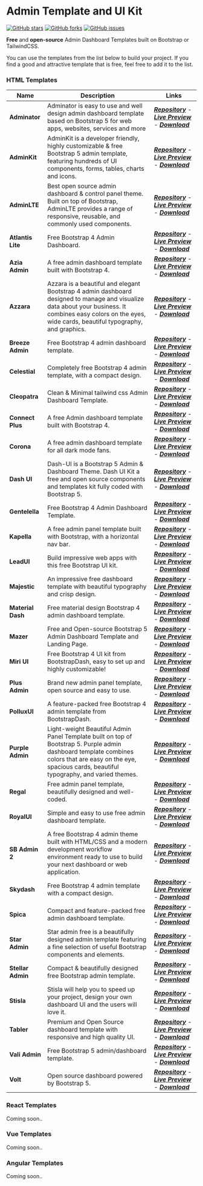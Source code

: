 # Admin Template and UI Kit

<a href="https://github.com/alfinauzikri/Admin-Template-and-UI-Kit/stargazers"><img alt="GitHub stars"
        src="https://img.shields.io/github/stars/alfinauzikri/Admin-Template-and-UI-Kit"></a> <a
    href="https://github.com/alfinauzikri/Admin-Template-and-UI-Kit/network"><img alt="GitHub forks"
        src="https://img.shields.io/github/forks/alfinauzikri/Admin-Template-and-UI-Kit"></a> <a
    href="https://github.com/alfinauzikri/Admin-Template-and-UI-Kit/issues"><img alt="GitHub issues"
        src="https://img.shields.io/github/issues/alfinauzikri/Admin-Template-and-UI-Kit"></a><br>

**Free** and **open-source** Admin Dashboard Templates built on Bootstrap or TailwindCSS.

You can use the templates from the list below to build your project. If you find a good and attractive template that is
free, feel free to add it to the list.

### HTML Templates
<table>
    <thead>
        <tr>
            <th>Name</th>
            <th>Description</th>
            <th>Links</th>
        </tr>
    </thead>
    <tbody>
        <tr>
            <td><strong>Adminator</strong></td>
            <td>Adminator is easy to use and well design admin dashboard template based on Bootstrap 5 for web apps,
                websites, services and more</td>
            <td><a href="https://github.com/puikinsh/Adminator-admin-dashboard"><strong><em>Repository</em></strong></a>
                - <a href="https://colorlib.com/polygon/adminator/index.html" rel="nofollow"><strong><em>Live
                            Preview</em></strong></a> - <a
                    href="https://github.com/puikinsh/Adminator-admin-dashboard/releases"><strong><em>Download</em></strong></a>
            </td>
        </tr>
        <tr>
            <td><strong>AdminKit</strong></td>
            <td>AdminKit is a developer friendly, highly customizable &amp; free Bootstrap 5 admin template, featuring
                hundreds of UI components, forms, tables, charts and icons.</td>
            <td><a href="https://github.com/adminkit/adminkit"><strong><em>Repository</em></strong></a> - <a
                    href="https://demo.adminkit.io/" rel="nofollow"><strong><em>Live Preview</em></strong></a> - <a
                    href="https://github.com/adminkit/adminkit/releases"><strong><em>Download</em></strong></a></td>
        </tr>
        <tr>
            <td><strong>AdminLTE</strong></td>
            <td>Best open source admin dashboard &amp; control panel theme. Built on top of Bootstrap, AdminLTE provides
                a range of responsive, reusable, and commonly used components.</td>
            <td><a href="https://github.com/ColorlibHQ/AdminLTE"><strong><em>Repository</em></strong></a> - <a
                    href="https://adminlte.io/themes/v3/" rel="nofollow"><strong><em>Live Preview</em></strong></a> - <a
                    href="https://github.com/ColorlibHQ/AdminLTE/releases"><strong><em>Download</em></strong></a></td>
        </tr>
        <tr>
            <td><strong>Atlantis Lite</strong></td>
            <td>Free Bootstrap 4 Admin Dashboard.</td>
            <td><a href="https://github.com/themekita/Atlantis-Lite"><strong><em>Repository</em></strong></a>
                - <a href="http://themekita.com/demo-atlantis-lite-bootstrap/" rel="nofollow"><strong><em>Live
                            Preview</em></strong></a> - <a
                    href="https://github.com/themekita/Atlantis-Lite/archive/refs/heads/master.zip"><strong><em>Download</em></strong></a>
            </td>
        </tr>
        <tr>
            <td><strong>Azia Admin</strong></td>
            <td>A free admin dashboard template built with Bootstrap 4.</td>
            <td><a
                    href="https://github.com/BootstrapDash/Azia-Admin-Bootstrap-Template"><strong><em>Repository</em></strong></a>
                - <a href="https://www.bootstrapdash.com/demo/azia-free/template/" rel="nofollow"><strong><em>Live
                            Preview</em></strong></a> - <a
                    href="https://github.com/BootstrapDash/Azia-Admin-Bootstrap-Template/archive/refs/heads/master.zip"><strong><em>Download</em></strong></a>
            </td>
        </tr>
        <tr>
            <td><strong>Azzara</strong></td>
            <td>Azzara is a beautiful and elegant Bootstrap 4 admin dashboard designed to manage and visualize data
                about your business. It combines easy colors on the eyes, wide cards, beautiful typography, and
                graphics.</td>
            <td><a
                    href="https://github.com/themekita/azzara-admin-dashboard-template"><strong><em>Repository</em></strong></a>
                - <a href="http://demo.themekita.com/azzara/livepreview/examples/" rel="nofollow"><strong><em>Live
                            Preview</em></strong></a> - <a
                    href="https://github.com/themekita/azzara-admin-dashboard-template/archive/refs/heads/master.zip"><strong><em>Download</em></strong></a>
            </td>
        </tr>
        <tr>
            <td><strong>Breeze Admin</strong></td>
            <td>Free Bootstrap 4 admin dashboard template.</td>
            <td><a
                    href="https://github.com/BootstrapDash/Breeze-Free-Bootstrap-Admin-Template"><strong><em>Repository</em></strong></a>
                - <a href="https://www.bootstrapdash.com/demo/breeze-free/template/index.html"
                    rel="nofollow"><strong><em>Live Preview</em></strong></a> - <a
                    href="https://github.com/BootstrapDash/Breeze-Free-Bootstrap-Admin-Template/archive/refs/heads/master.zip"><strong><em>Download</em></strong></a>
            </td>
        </tr>
        <tr>
            <td><strong>Celestial</strong></td>
            <td>Completely free Bootstrap 4 admin template, with a compact design.</td>
            <td><a
                    href="https://github.com/BootstrapDash/celestialAdmin-free-admin-template"><strong><em>Repository</em></strong></a>
                - <a href="https://www.bootstrapdash.com/demo/celestial-free/template/index.html"
                    rel="nofollow"><strong><em>Live Preview</em></strong></a> - <a
                    href="https://github.com/BootstrapDash/celestialAdmin-free-admin-template/archive/refs/heads/main.zip"><strong><em>Download</em></strong></a>
            </td>
        </tr>
        <tr>
            <td><strong>Cleopatra</strong></td>
            <td>Clean & Minimal tailwind css Admin Dashboard Template.</td>
            <td><a href="https://github.com/technext/cleopatra"><strong><em>Repository</em></strong></a> - <a
                    href="https://moesaid.github.io/cleopatra/" rel="nofollow"><strong><em>Live
                            Preview</em></strong></a> - <a
                    href="https://github.com/technext/cleopatra"><strong><em>Download</em></strong></a></td>
        </tr>
        <tr>
            <td><strong>Connect Plus</strong></td>
            <td>A free Admin dashboard template built with Bootstrap 4.</td>
            <td><a
                    href="https://github.com/BootstrapDash/ConnectPlusAdmin-Free-Bootstrap-Admin-Template"><strong><em>Repository</em></strong></a>
                - <a href="https://www.bootstrapdash.com/demo/connect-plus-free/jquery/template/index.html"
                    rel="nofollow"><strong><em>Live Preview</em></strong></a> - <a
                    href="https://github.com/BootstrapDash/ConnectPlusAdmin-Free-Bootstrap-Admin-Template/archive/refs/heads/master.zip"><strong><em>Download</em></strong></a>
            </td>
        </tr>
        <tr>
            <td><strong>Corona</strong></td>
            <td>A free admin dashboard template for all dark mode fans.</td>
            <td><a
                    href="https://github.com/BootstrapDash/corona-free-dark-bootstrap-admin-template"><strong><em>Repository</em></strong></a>
                - <a href="https://www.bootstrapdash.com/demo/corona-free/jquery/template/index.html"
                    rel="nofollow"><strong><em>Live Preview</em></strong></a> - <a
                    href="https://github.com/BootstrapDash/corona-free-dark-bootstrap-admin-template/archive/refs/heads/master.zip"><strong><em>Download</em></strong></a>
            </td>
        </tr>
        <tr>
            <td><strong>Dash UI</strong></td>
            <td>Dash-UI is a Bootstrap 5 Admin &amp; Dashboard Theme. Dash UI Kit a free and open source components and
                templates kit fully coded with Bootstrap 5.</td>
            <td><a href="https://github.com/codescandy/Dash-UI"><strong><em>Repository</em></strong></a> - <a
                    href="https://codescandy.com/dashui/index.html" rel="nofollow"><strong><em>Live
                            Preview</em></strong></a> - <a
                    href="https://github.com/codescandy/Dash-UI/releases"><strong><em>Download</em></strong></a></td>
        </tr>
        <tr>
            <td><strong>Gentelella</strong></td>
            <td>Free Bootstrap 4 Admin Dashboard Template.</td>
            <td><a href="https://github.com/ColorlibHQ/gentelella"><strong><em>Repository</em></strong></a> - <a
                    href="https://colorlib.com/polygon/gentelella/index.html" rel="nofollow"><strong><em>Live
                            Preview</em></strong></a> - <a
                    href="https://github.com/ColorlibHQ/gentelella/releases"><strong><em>Download</em></strong></a></td>
        </tr>
        <tr>
            <td><strong>Kapella</strong></td>
            <td>A free admin panel template built with Bootstrap, with a horizontal nav bar.</td>
            <td><a
                    href="https://github.com/BootstrapDash/Kapella-Free-Bootstrap-Admin-Template"><strong><em>Repository</em></strong></a>
                - <a href="https://www.bootstrapdash.com/demo/kapella-free/template/index.html"
                    rel="nofollow"><strong><em>Live Preview</em></strong></a> - <a
                    href="https://github.com/BootstrapDash/Kapella-Free-Bootstrap-Admin-Template/archive/refs/heads/master.zip"><strong><em>Download</em></strong></a>
            </td>
        </tr>
        <tr>
            <td><strong>LeadUI</strong></td>
            <td>Build impressive web apps with this free Bootstrap UI kit.</td>
            <td><a href="https://www.bootstrapdash.com/product/lead-ui/"
                    rel="nofollow"><strong><em>Repository</em></strong></a> - <a
                    href="https://www.bootstrapdash.com/demo/lead-ui-kit-free/demo/index.html"
                    rel="nofollow"><strong><em>Live Preview</em></strong></a> - <a
                    href="https://www.bootstrapdash.com/product/lead-ui/"
                    rel="nofollow"><strong><em>Download</em></strong></a></td>
        </tr>
        <tr>
            <td><strong>Majestic</strong></td>
            <td>An impressive free dashboard template with beautiful typography and crisp design.</td>
            <td><a
                    href="https://github.com/BootstrapDash/MajesticAdmin-Free-Bootstrap-Admin-Template"><strong><em>Repository</em></strong></a>
                - <a href="https://www.bootstrapdash.com/demo/majestic-free/template/index.html"
                    rel="nofollow"><strong><em>Live Preview</em></strong></a> - <a
                    href="https://github.com/BootstrapDash/MajesticAdmin-Free-Bootstrap-Admin-Template/archive/refs/heads/master.zip"><strong><em>Download</em></strong></a>
            </td>
        </tr>
        <tr>
            <td><strong>Material Dash</strong></td>
            <td>Free material design Bootstrap 4 admin dashboard template.</td>
            <td><a href="https://github.com/BootstrapDash/Material-Admin"><strong><em>Repository</em></strong></a> - <a
                    href="https://www.bootstrapdash.com/demo/material-admin-free/jquery/template/demo/index.html"
                    rel="nofollow"><strong><em>Live Preview</em></strong></a> - <a
                    href="https://github.com/BootstrapDash/Material-Admin/archive/refs/heads/master.zip"><strong><em>Download</em></strong></a>
            </td>
        </tr>
        <tr>
            <td><strong>Mazer</strong></td>
            <td>Free and Open-source Bootstrap 5 Admin Dashboard Template and Landing Page.</td>
            <td><a href="https://github.com/zuramai/mazer"><strong><em>Repository</em></strong></a> - <a
                    href="https://zuramai.github.io/mazer/demo/index.html" rel="nofollow"><strong><em>Live
                            Preview</em></strong></a> - <a
                    href="https://github.com/zuramai/mazer/releases"><strong><em>Download</em></strong></a></td>
        </tr>
        <tr>
            <td><strong>Miri UI</strong></td>
            <td>Free Bootstrap 4 UI kit from BootstrapDash, easy to set up and highly customizable!</td>
            <td><a href="https://www.bootstrapdash.com/product/miri-ui/"
                    rel="nofollow"><strong><em>Repository</em></strong></a> - <a
                    href="https://bootstrapdash.com/demo/miri-ui-kit-free/demo/index.html"
                    rel="nofollow"><strong><em>Live Preview</em></strong></a> - <a
                    href="https://www.bootstrapdash.com/product/miri-ui/"
                    rel="nofollow"><strong><em>Download</em></strong></a></td>
        </tr>
        <tr>
            <td><strong>Plus Admin</strong></td>
            <td>Brand new admin panel template, open source and easy to use.</td>
            <td><a
                    href="https://github.com/BootstrapDash/PlusAdmin-Free-Bootstrap-Admin-Template"><strong><em>Repository</em></strong></a>
                - <a href="https://www.bootstrapdash.com/demo/plus-free/template/demo_1/index.html"
                    rel="nofollow"><strong><em>Live Preview</em></strong></a> - <a
                    href="https://github.com/BootstrapDash/PlusAdmin-Free-Bootstrap-Admin-Template/archive/refs/heads/master.zip"><strong><em>Download</em></strong></a>
            </td>
        </tr>
        <tr>
            <td><strong>PolluxUI</strong></td>
            <td>A feature-packed free Bootstrap 4 admin template from BootstrapDash.</td>
            <td><a
                    href="https://github.com/BootstrapDash/polluxui-free-admin-template"><strong><em>Repository</em></strong></a>
                - <a href="https://www.bootstrapdash.com/demo/polluxui-free/template/" rel="nofollow"><strong><em>Live
                            Preview</em></strong></a> - <a
                    href="https://github.com/BootstrapDash/polluxui-free-admin-template/archive/refs/heads/main.zip"><strong><em>Download</em></strong></a>
            </td>
        </tr>
        <tr>
            <td><strong>Purple Admin</strong></td>
            <td>Light-weight Beautiful Admin Panel Template built on top of Bootstrap 5. Purple admin dashboard template
                combines colors that are easy on the eye, spacious cards, beautiful typography, and varied themes.</td>
            <td><a
                    href="https://github.com/BootstrapDash/PurpleAdmin-Free-Admin-Template"><strong><em>Repository</em></strong></a>
                - <a href="https://www.bootstrapdash.com/product/purple-free-admin-template/"
                    rel="nofollow"><strong><em>Live Preview</em></strong></a> - <a
                    href="https://github.com/BootstrapDash/PurpleAdmin-Free-Admin-Template/archive/refs/heads/master.zip"><strong><em>Download</em></strong></a>
            </td>
        </tr>
        <tr>
            <td><strong>Regal</strong></td>
            <td>Free admin panel template, beautifully designed and well-coded.</td>
            <td><a
                    href="https://github.com/BootstrapDash/Regal-Free-Bootstrap-Admin-Template"><strong><em>Repository</em></strong></a>
                - <a href="https://www.bootstrapdash.com/demo/regal-free/template/index.html"
                    rel="nofollow"><strong><em>Live Preview</em></strong></a> - <a
                    href="https://github.com/BootstrapDash/Regal-Free-Bootstrap-Admin-Template/archive/refs/heads/master.zip"><strong><em>Download</em></strong></a>
            </td>
        </tr>
        <tr>
            <td><strong>RoyalUI</strong></td>
            <td>Simple and easy to use free admin dashboard template.</td>
            <td><a
                    href="https://github.com/BootstrapDash/RoyalUI-Free-Bootstrap-Admin-Template"><strong><em>Repository</em></strong></a>
                - <a href="https://www.bootstrapdash.com/demo/royalui-free/template/index.html"
                    rel="nofollow"><strong><em>Live Preview</em></strong></a> - <a
                    href="https://github.com/BootstrapDash/RoyalUI-Free-Bootstrap-Admin-Template/archive/refs/heads/master.zip"><strong><em>Download</em></strong></a>
            </td>
        </tr>
        <tr>
            <td><strong>SB Admin 2</strong></td>
            <td>A free Bootstrap 4 admin theme built with HTML/CSS and a modern development workflow environment ready
                to use to build your next dashboard or web application.</td>
            <td><a
                    href="https://github.com/startbootstrap/startbootstrap-sb-admin-2"><strong><em>Repository</em></strong></a>
                - <a href="https://startbootstrap.com/previews/sb-admin-2" rel="nofollow"><strong><em>Live
                            Preview</em></strong></a> - <a
                    href="https://github.com/startbootstrap/startbootstrap-sb-admin-2/archive/gh-pages.zip"><strong><em>Download</em></strong></a>
            </td>
        </tr>
        <tr>
            <td><strong>Skydash</strong></td>
            <td>Free Bootstrap 4 admin template with a compact design.</td>
            <td><a
                    href="https://github.com/BootstrapDash/skydash-free-bootstrap-admin-template"><strong><em>Repository</em></strong></a>
                - <a href="https://bootstrapdash.com/demo/skydash-free/template/" rel="nofollow"><strong><em>Live
                            Preview</em></strong></a> - <a
                    href="https://github.com/BootstrapDash/skydash-free-bootstrap-admin-template/archive/refs/heads/main.zip"><strong><em>Download</em></strong></a>
            </td>
        </tr>
        <tr>
            <td><strong>Spica</strong></td>
            <td>Compact and feature-packed free admin dashboard template.</td>
            <td><a
                    href="https://github.com/BootstrapDash/SpicaAdmin-Free-Bootstrap-Admin-Template"><strong><em>Repository</em></strong></a>
                - <a href="https://www.bootstrapdash.com/demo/spica-free/template/index.html"
                    rel="nofollow"><strong><em>Live Preview</em></strong></a> - <a
                    href="https://github.com/BootstrapDash/SpicaAdmin-Free-Bootstrap-Admin-Template/archive/refs/heads/master.zip"><strong><em>Download</em></strong></a>
            </td>
        </tr>
        <tr>
            <td><strong>Star Admin</strong></td>
            <td>Star admin free is a beautifully designed admin template featuring a fine selection of useful Bootstrap
                components and elements.</td>
            <td><a
                    href="https://github.com/BootstrapDash/star-admin2-free-admin-template"><strong><em>Repository</em></strong></a>
                - <a href="https://www.bootstrapdash.com/demo/star-admin2-free/template/"
                    rel="nofollow"><strong><em>Live Preview</em></strong></a> - <a
                    href="https://github.com/BootstrapDash/star-admin2-free-admin-template/archive/refs/heads/main.zip"><strong><em>Download</em></strong></a>
            </td>
        </tr>
        <tr>
            <td><strong>Stellar Admin</strong></td>
            <td>Compact &amp; beautifully designed free Bootstrap admin template.</td>
            <td><a href="https://github.com/BootstrapDash/Stellar"><strong><em>Repository</em></strong></a> - <a
                    href="https://www.bootstrapdash.com/demo/stellar-admin-free/jquery/index.html"
                    rel="nofollow"><strong><em>Live Preview</em></strong></a> - <a
                    href="https://github.com/BootstrapDash/Stellar/archive/refs/heads/master.zip"><strong><em>Download</em></strong></a>
            </td>
        </tr>
        <tr>
            <td><strong>Stisla</strong></td>
            <td>Stisla will help you to speed up your project, design your own dashboard UI and the users will love it.
            </td>
            <td><a href="https://github.com/stisla/stisla"><strong><em>Repository</em></strong></a> - <a
                    href="https://demo.getstisla.com/" rel="nofollow"><strong><em>Live Preview</em></strong></a> - <a
                    href="https://github.com/stisla/stisla/releases"><strong><em>Download</em></strong></a></td>
        </tr>
        <tr>
            <td><strong>Tabler</strong></td>
            <td>Premium and Open Source dashboard template with responsive and high quality UI.</td>
            <td><a href="https://github.com/tabler/tabler"><strong><em>Repository</em></strong></a> - <a
                    href="https://preview.tabler.io/" rel="nofollow"><strong><em>Live Preview</em></strong></a> - <a
                    href="https://github.com/tabler/tabler/releases"><strong><em>Download</em></strong></a></td>
        </tr>
        <tr>
            <td><strong>Vali Admin</strong></td>
            <td>Free Bootstrap 5 admin/dashboard template.</td>
            <td><a
                    href="https://github.com/pratikborsadiya/vali-admin"><strong><em>Repository</em></strong></a>
                - <a href="https://pratikborsadiya.in/vali-admin/"
                    rel="nofollow"><strong><em>Live Preview</em></strong></a> - <a
                    href="https://github.com/pratikborsadiya/vali-admin/releases"><strong><em>Download</em></strong></a>
            </td>
        </tr>
        <tr>
            <td><strong>Volt</strong></td>
            <td>Open source dashboard powered by Bootstrap 5.</td>
            <td><a
                    href="https://github.com/themesberg/volt-bootstrap-5-dashboard"><strong><em>Repository</em></strong></a>
                - <a href="https://demo.themesberg.com/volt/pages/dashboard/dashboard.html"
                    rel="nofollow"><strong><em>Live Preview</em></strong></a> - <a
                    href="https://github.com/themesberg/volt-bootstrap-5-dashboard/releases"><strong><em>Download</em></strong></a>
            </td>
        </tr>
    </tbody>
</table>

### React Templates
Coming soon..

### Vue Templates
Coming soon..

### Angular Templates
Coming soon..
